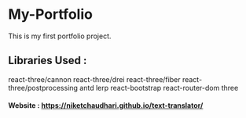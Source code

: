 # My-Portfolio
This is my first portfolio project.


## Libraries Used :
react-three/cannon
react-three/drei
react-three/fiber
react-three/postprocessing
antd
lerp
react-bootstrap
react-router-dom
three


#### Website : https://niketchaudhari.github.io/text-translator/


